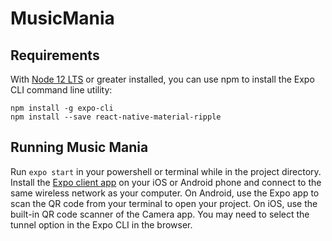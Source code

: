# MusicMania

## Requirements
With [Node 12 LTS](https://nodejs.org/en/download/) or greater installed, you can use npm to install the Expo CLI command line utility:
```
npm install -g expo-cli
npm install --save react-native-material-ripple
```

## Running Music Mania
Run `expo start` in your powershell or terminal while in the project directory.
Install the [Expo client app](https://expo.io/) on your iOS or Android phone and connect to the same wireless network as your computer. On Android, use the Expo app to scan the QR code from your terminal to open your project. On iOS, use the built-in QR code scanner of the Camera app. You may need to select the tunnel option in the Expo CLI in the browser.

